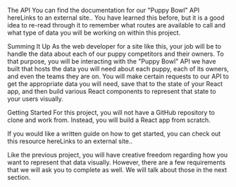 The API
You can find the documentation for our "Puppy Bowl" API hereLinks to an external site.. You have learned this before, but it is a good idea to re-read through it to remember what routes are available to call and what type of data you will be working on within this project.

Summing It Up
As the web developer for a site like this, your job will be to handle the data about each of our puppy competitors and their owners. To that purpose, you will be interacting with the "Puppy Bowl" API we have built that hosts the data you will need about each puppy, each of its owners, and even the teams they are on. You will make certain requests to our API to get the appropriate data you will need, save that to the state of your React app, and then build various React components to represent that state to your users visually.

Getting Started 
For this project, you will not have a GitHub repository to clone and work from. Instead, you will build a React app from scratch. 

If you would like a written guide on how to get started, you can check out this resource hereLinks to an external site..

Like the previous project, you will have creative freedom regarding how you want to represent that data visually. However, there are a few requirements that we will ask you to complete as well. We will talk about those in the next section.
